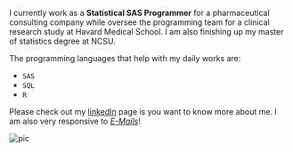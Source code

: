 I currently work as a **Statistical SAS Programmer** for a pharmaceutical consulting company while oversee the programming team for a clinical research study at Havard Medical School.
I am also finishing up my master of statistics degree at NCSU.

The programming languages that help with my daily works are:
*  `SAS`
*  `SQL`
*  `R`
  
Please check out my [linkedIn](https://www.linkedin.com/in/vivi-feathers/) page is you want to know more about me.
I am also very responsive to [*E-Mails*](vlfeathe@ncsu.edu)!

![pic](https://github.com/ViviFeathers/ViviFeathers.github.io/assets/99553537/cb6ac26a-03f8-4397-b5d9-3af02ba7f0c7)
